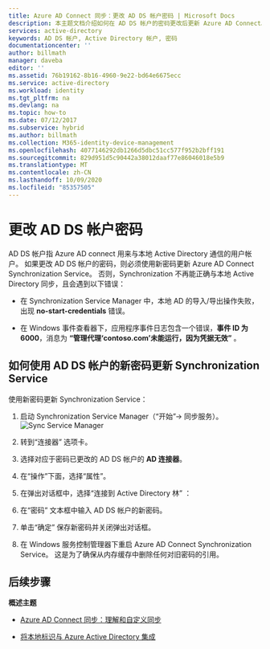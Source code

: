 ```yaml
---
title: Azure AD Connect 同步：更改 AD DS 帐户密码 | Microsoft Docs
description: 本主题文档介绍如何在 AD DS 帐户的密码更改后更新 Azure AD Connect。
services: active-directory
keywords: AD DS 帐户, Active Directory 帐户, 密码
documentationcenter: ''
author: billmath
manager: daveba
editor: ''
ms.assetid: 76b19162-8b16-4960-9e22-bd64e6675ecc
ms.service: active-directory
ms.workload: identity
ms.tgt_pltfrm: na
ms.devlang: na
ms.topic: how-to
ms.date: 07/12/2017
ms.subservice: hybrid
ms.author: billmath
ms.collection: M365-identity-device-management
ms.openlocfilehash: 4077146292db1266d5dbc51cc577f952b2bff191
ms.sourcegitcommit: 829d951d5c90442a38012daaf77e86046018e5b9
ms.translationtype: MT
ms.contentlocale: zh-CN
ms.lasthandoff: 10/09/2020
ms.locfileid: "85357505"
---
```

# <a name="changing-the-ad-ds-account-password"></a>更改 AD DS 帐户密码
AD DS 帐户指 Azure AD connect 用来与本地 Active Directory 通信的用户帐户。 如果更改 AD DS 帐户的密码，则必须使用新密码更新 Azure AD Connect Synchronization Service。 否则，Synchronization 不再能正确与本地 Active Directory 同步，且会遇到以下错误：

* 在 Synchronization Service Manager 中，本地 AD 的导入/导出操作失败，出现 **no-start-credentials** 错误。

* 在 Windows 事件查看器下，应用程序事件日志包含一个错误，**事件 ID 为 6000**，消息为 **“管理代理‘contoso.com’未能运行，因为凭据无效”** 。


## <a name="how-to-update-the-synchronization-service-with-new-password-for-ad-ds-account"></a>如何使用 AD DS 帐户的新密码更新 Synchronization Service
使用新密码更新 Synchronization Service：

1. 启动 Synchronization Service Manager（“开始”→ 同步服务）。
</br>![Sync Service Manager](./media/how-to-connect-sync-change-addsacct-pass/startmenu.png)  

2. 转到“连接器”  选项卡。

3. 选择对应于密码已更改的 AD DS 帐户的 **AD 连接器**。

4. 在“操作”下面，选择“属性”。  

5. 在弹出对话框中，选择“连接到 Active Directory 林”  ：

6. 在“密码”  文本框中输入 AD DS 帐户的新密码。

7. 单击“确定”  保存新密码并关闭弹出对话框。

8. 在 Windows 服务控制管理器下重启 Azure AD Connect Synchronization Service。 这是为了确保从内存缓存中删除任何对旧密码的引用。

## <a name="next-steps"></a>后续步骤
**概述主题**

* [Azure AD Connect 同步：理解和自定义同步](how-to-connect-sync-whatis.md)

* [将本地标识与 Azure Active Directory 集成](whatis-hybrid-identity.md)
